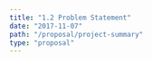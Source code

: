 ```yaml
---
title: "1.2 Problem Statement"
date: "2017-11-07"
path: "/proposal/project-summary"
type: "proposal"
---
```

